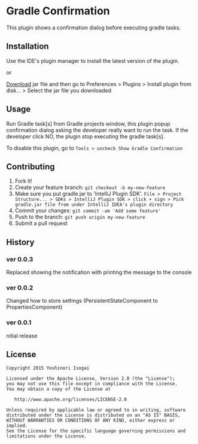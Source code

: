 # Gradle Confirmation

This plugin shows a confirmation dialog before executing gradle tasks.

## Installation

Use the IDE's plugin manager to install the latest version of the plugin.

or

[Download](https://github.com/shiraji/GradleConfirmation/blob/master/GradleConfirmation.jar?raw=true) jar file and then go to Preferences > Plugins > Install plugin from disk... > Select the jar file you downloaded

## Usage

Run Gradle task[s] from Gradle projects window, this plugin popup confirmation dialog asking the developer really want to run the task. If the developer click NO, the plugin stop executing the gradle task[s].

To disable this plugin, go to `Tools > uncheck Show Gradle Confirmation`

## Contributing

1. Fork it!
2. Create your feature branch: `git checkout -b my-new-feature`
3. Make sure you put gradle.jar to 'IntelliJ Plugin SDK'. `File > Project Structure... > SDKs > IntelliJ Plugin SDK > click + sign > Pick gradle.jar file from under IntelliJ IDEA's plugin directory`
4. Commit your changes: `git commit -am 'Add some feature'`
5. Push to the branch: `git push origin my-new-feature`
6. Submit a pull request


## History

### ver 0.0.3

Replaced showing the notification with printing the message to the console

### ver 0.0.2

Changed how to store settings (PersistentStateComponent to PropertiesComponent)

### ver 0.0.1

nitial release

## License

```
Copyright 2015 Yoshinori Isogai

Licensed under the Apache License, Version 2.0 (the "License");
you may not use this file except in compliance with the License.
You may obtain a copy of the License at

   http://www.apache.org/licenses/LICENSE-2.0

Unless required by applicable law or agreed to in writing, software
distributed under the License is distributed on an "AS IS" BASIS,
WITHOUT WARRANTIES OR CONDITIONS OF ANY KIND, either express or implied.
See the License for the specific language governing permissions and
limitations under the License.
```
